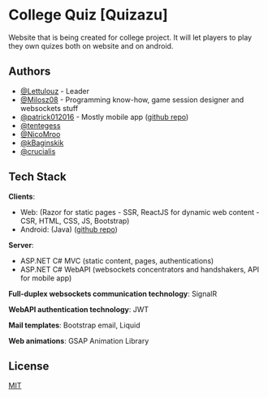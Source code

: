 
# College Quiz [Quizazu]

Website that is being created for college project. It will let players to play they own quizes both on website and on android.


## Authors

- [@Lettulouz](https://www.github.com/Lettulouz) - Leader
- [@Milosz08](https://www.github.com/Milosz08) - Programming know-how, game session designer and websockets stuff
- [@patrick012016](https://www.github.com/patrick012016) - Mostly mobile app ([github repo](https://github.com/patrick012016/CollegeQuizMobileApp))
- [@tentegess](https://www.github.com/tentegess)
- [@NicoMroo](https://www.github.com/NicoMroo)
- [@kBaginskik](https://www.github.com/kBaginskik)
- [@crucialis](https://www.github.com/crucialis)


## Tech Stack

**Clients**:
* Web: (Razor for static pages - SSR, ReactJS for dynamic web content - CSR, HTML, CSS, JS, Bootstrap)
* Android: (Java) ([github repo](https://github.com/patrick012016/CollegeQuizMobileApp))

**Server**:
* ASP.NET C# MVC (static content, pages, authentications)
* ASP.NET C# WebAPI (websockets concentrators and handshakers, API for mobile app)

**Full-duplex websockets communication technology**: SignalR

**WebAPI authentication technology**: JWT

**Mail templates**: Bootstrap email, Liquid

**Web animations**: GSAP Animation Library

## License

[MIT](https://choosealicense.com/licenses/mit/)

